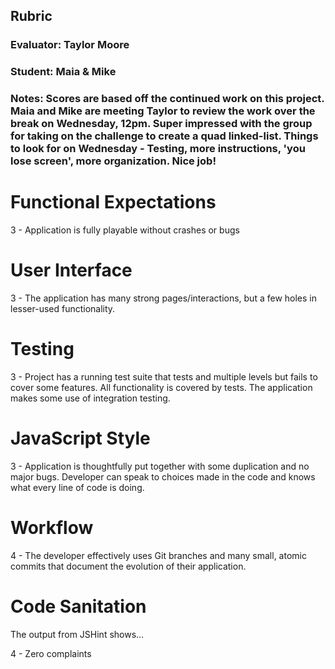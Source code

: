## Rubric
### Evaluator: Taylor Moore
### Student: Maia & Mike
### Notes: Scores are based off the continued work on this project. Maia and Mike are meeting Taylor to review the work over the break on Wednesday, 12pm. Super impressed with the group for taking on the challenge to create a quad linked-list. Things to look for on Wednesday - Testing, more instructions, 'you lose screen', more organization. Nice job!

# Functional Expectations

3 - Application is fully playable without crashes or bugs

# User Interface

3 - The application has many strong pages/interactions, but a few holes in lesser-used functionality.

# Testing

3 - Project has a running test suite that tests and multiple levels but fails to cover some features. All functionality is covered by tests. The application makes some use of integration testing.

# JavaScript Style


3 - Application is thoughtfully put together with some duplication and no major bugs. Developer can speak to choices made in the code and knows what every line of code is doing.


# Workflow

4 - The developer effectively uses Git branches and many small, atomic commits that document the evolution of their application.

# Code Sanitation

The output from JSHint shows…

4 - Zero complaints
